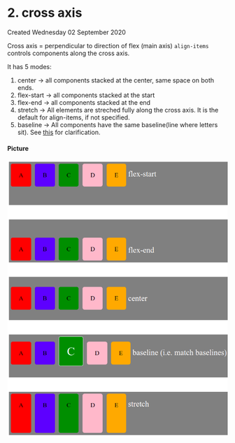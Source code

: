 # 2. cross axis
Created Wednesday 02 September 2020

Cross axis = perpendicular to direction of flex (main axis)
``align-items`` controls components along the cross axis.

It has 5 modes:
1. center → all components stacked at the center, same space on both ends.
2. flex-start → all components stacked at the start
3. flex-end → all components stacked at the end
4. stretch → All elements are streched fully along the cross axis. It is the default for align-items, if not specified.
5. baseline → All components have the same baseline(line where letters sit). See [this](https://stackoverflow.com/q/34606879/11392807) for clarification.


#### Picture
![](../../../../../assets/2_cross_axis-image-1-db802417.png)

